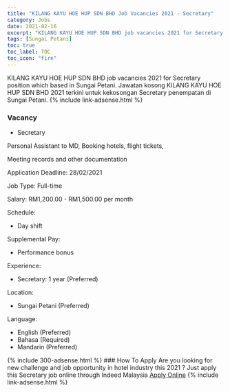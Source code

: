 ```yaml
---
title: "KILANG KAYU HOE HUP SDN BHD Job Vacancies 2021 - Secretary" 
category: Jobs 
date: 2021-02-16 
excerpt: "KILANG KAYU HOE HUP SDN BHD job vacancies 2021 for Secretary position which based in Sungai Petani. Jawatan kosong KILANG KAYU HOE HUP SDN BHD 2021 terkini untuk kekosongan Secretary penempatan di Sungai Petani" 
tags: [Sungai Petani] 
toc: true 
toc_label: TOC 
toc_icon: "fire" 
--- 
```


KILANG KAYU HOE HUP SDN BHD job vacancies 2021 for Secretary position which based in Sungai Petani. Jawatan kosong KILANG KAYU HOE HUP SDN BHD 2021 terkini untuk kekosongan Secretary penempatan di Sungai Petani. 
{% include link-adsense.html %} 
### Vacancy 
- Secretary 
<div><p>Personal Assistant to MD, Booking hotels, flight tickets,</p><p>Meeting records and other documentation</p><p>Application Deadline: 28/02/2021</p><p>Job Type: Full-time</p><p>Salary: RM1,200.00 - RM1,500.00 per month</p><p>Schedule:</p><ul><li>Day shift</li></ul><p>Supplemental Pay:</p><ul><li>Performance bonus</li></ul><p>Experience:</p><ul><li>Secretary: 1 year (Preferred)</li></ul><p>Location:</p><ul><li>Sungai Petani (Preferred)</li></ul><p>Language:</p><ul><li>English (Preferred)</li><li>Bahasa (Required)</li><li>Mandarin (Preferred)</li></ul></div> 
{% include 300-adsense.html %} 
### How To Apply 
Are you looking for new challenge and job opportunity in hotel industry this 2021 ?
Just apply this Secretary job online through Indeed Malaysia 
<a href="https://malaysia.indeed.com/viewjob?jk=bea4a2cb47d8f6f9" class="btn btn--info" target="_blank" rel="nofollow noopenner">Apply Online</a> 
{% include link-adsense.html %} 